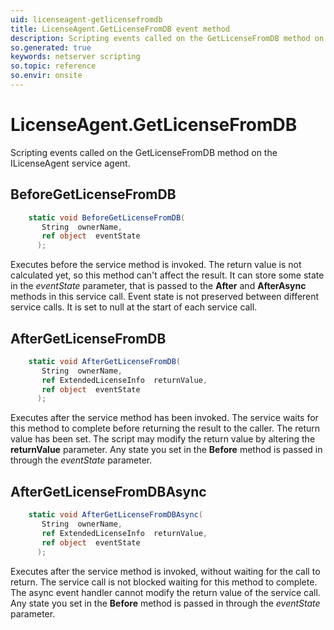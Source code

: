 ```yaml
---
uid: licenseagent-getlicensefromdb
title: LicenseAgent.GetLicenseFromDB event method
description: Scripting events called on the GetLicenseFromDB method on the LicenseAgent service agent.
so.generated: true
keywords: netserver scripting
so.topic: reference
so.envir: onsite
---
```

# LicenseAgent.GetLicenseFromDB

Scripting events called on the <see cref='M:ILicenseAgent.GetLicenseFromDB'>GetLicenseFromDB</see> method on the <see cref='ILicenseAgent'>ILicenseAgent</see>  service agent.

## BeforeGetLicenseFromDB
```cs
    static void BeforeGetLicenseFromDB(
       String  ownerName,
       ref object  eventState
      );
```
Executes before the service method is invoked.
The return value is not calculated yet, so this method can't affect the result.
It can store some state in the *eventState* parameter, that is passed to the **After** and **AfterAsync** methods in this service call.
Event state is not preserved between different service calls. It is set to null at the start of each service call.
## AfterGetLicenseFromDB
```cs
    static void AfterGetLicenseFromDB(
       String  ownerName,
       ref ExtendedLicenseInfo  returnValue,
       ref object  eventState
      );
```
Executes after the service method has been invoked. The service waits for this method to complete before returning the result to the caller.
The return value has been set. The script may modify the return value by altering the **returnValue** parameter.
Any state you set in the **Before** method is passed in through the *eventState* parameter.
## AfterGetLicenseFromDBAsync
```cs
    static void AfterGetLicenseFromDBAsync(
       String  ownerName,
       ref ExtendedLicenseInfo  returnValue,
       ref object  eventState
      );
```
Executes after the service method is invoked, without waiting for the call to return.
The service call is not blocked waiting for this method to complete.
The async event handler cannot modify the return value of the service call.
Any state you set in the **Before** method is passed in through the *eventState* parameter.


